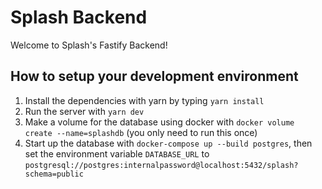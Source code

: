 # Splash Backend

Welcome to Splash's Fastify Backend!

## How to setup your development environment

1. Install the dependencies with yarn by typing `yarn install`
2. Run the server with `yarn dev`
3. Make a volume for the database using docker with `docker volume create --name=splashdb` (you only need to run this once)
4. Start up the database with `docker-compose up --build postgres`, then set the environment variable `DATABASE_URL` to `postgresql://postgres:internalpassword@localhost:5432/splash?schema=public`

